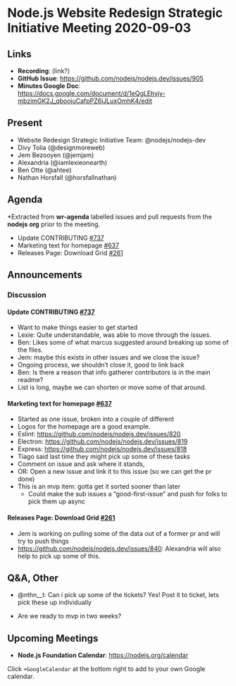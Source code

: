 # Node.js  Website Redesign Strategic Initiative Meeting 2020-09-03

## Links

* **Recording**: (link?)
* **GitHub Issue**: https://github.com/nodejs/nodejs.dev/issues/905
* **Minutes Google Doc**: https://docs.google.com/document/d/1eQgLEhyjy-mbzimGK2J_qboojuCafpPZ6jJLuxOmhK4/edit


## Present

* Website Redesign Strategic Initiative Team: @nodejs/nodejs-dev
* Divy Tolia (@designmoreweb)
* Jem Bezooyen (@jemjam)
* Alexandria (@iamlexieonearth)
* Ben Otte (@ahtee)
* Nathan Horsfall (@horsfallnathan)

## Agenda

*Extracted from **wr-agenda** labelled issues and pull requests from the
**nodejs org** prior to the meeting.

* Update CONTRIBUTING [#737](https://github.com/nodejs/nodejs.dev/issues/737)
* Marketing text for homepage [#637](https://github.com/nodejs/nodejs.dev/issues/637)
* Releases Page: Download Grid
  [#261](https://github.com/nodejs/nodejs.dev/issues/261)

## Announcements

### Discussion


#### Update CONTRIBUTING [#737](https://github.com/nodejs/nodejs.dev/issues/737)
- Want to make things easier to get started
- Lexie: Quite understandable, was able to move through the issues.
- Ben: Likes some of what marcus suggested around breaking up some of the files.
- Jem: maybe this exists in other issues and we close the issue?
- Ongoing process, we shouldn’t close it, good to link back
- Ben: Is there a reason that info gatherer contributors is in the main readme?
- List is long, maybe we can shorten or move some of that around.

#### Marketing text for homepage [#637](https://github.com/nodejs/nodejs.dev/issues/637)
- Started as one issue, broken into a couple of different
- Logos for the homepage are a good example.
- Eslint: https://github.com/nodejs/nodejs.dev/issues/820
- Electron: https://github.com/nodejs/nodejs.dev/issues/819
- Express: https://github.com/nodejs/nodejs.dev/issues/818
- Tiago said last time they might pick up some of these tasks
- Comment on issue and ask where it stands,
- OR: Open a new issue and link it to this issue (so we can get the pr done)
- This is an mvp item: gotta get it sorted sooner than later
  - Could make the sub issues a “good-first-issue” and push for folks to pick them up async

#### Releases Page: Download Grid [#261](https://github.com/nodejs/nodejs.dev/issues/261)

- Jem is working on pulling some of the data out of a former pr and will try to
  push things
- https://github.com/nodejs/nodejs.dev/issues/840: Alexandria will also help to pick up some of this.



## Q&A, Other

* @nthn__t: Can i pick up some of the tickets?
  Yes! Post it to ticket, lets pick these up individually

* Are we ready to mvp in two weeks?



## Upcoming Meetings

* **Node.js Foundation Calendar**: https://nodejs.org/calendar

Click `+GoogleCalendar` at the bottom right to add to your own Google calendar.

